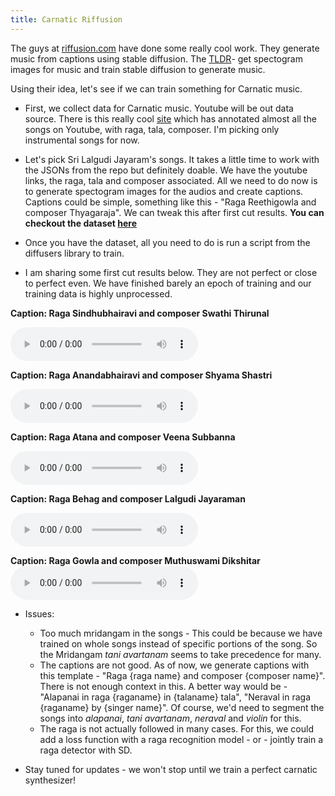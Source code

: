 ```yaml
---
title: Carnatic Riffusion
---
```



The guys at <a href="https://www.riffusion.com/" target="_blank">riffusion.com</a> have done some really cool work. They generate music from captions using stable diffusion. The <a href="http://riffusion.com/about" target="_blank">TLDR</a>- get spectogram images for music and train stable diffusion to generate music. 

Using their idea, let's see if we can train something for Carnatic music. 

* First, we collect data for Carnatic music. Youtube will be out data source. There is this really cool <a href="https://ramanarunachalam.github.io/Music/Carnatic/carnatic.html" target="_blank">site</a> which has annotated almost all the songs on Youtube, with raga, tala, composer. I'm picking only instrumental songs for now. 
* Let's pick Sri Lalgudi Jayaram's songs. It takes a little time to work with the JSONs from the repo but definitely doable. We have the youtube links, the raga, tala and composer associated. All we need to do now is to generate spectogram images for the audios and create captions. Captions could be simple, something like this - "Raga Reethigowla and composer Thyagaraja". We can tweak this after first cut results. **You can checkout the dataset <a href="https://docs.google.com/spreadsheets/d/1C5m6KgOA8-IKaWVPknIMQNuZYGaSM-XF/edit?usp=sharing&ouid=112760685178093584686&rtpof=true&sd=true" target="_blank">here</a>**
* Once you have the dataset, all you need to do is run a script from the diffusers library to train. 

* I am sharing some first cut results below. They are not perfect or close to perfect even. We have finished barely an epoch of training and our training data is highly unprocessed.

**Caption: Raga Sindhubhairavi and composer Swathi Thirunal**

<audio controls>
  <source src="./first-cut-results/raga Sindhubhairavi and composer Swathi Thirunal.mp3" type="audio/mpeg">
</audio>

**Caption: Raga Anandabhairavi and composer Shyama Shastri**

<audio controls>
  <source src="./first-cut-results/raga Anandabhairavi and composer Shyama Shastri.mp3" type="audio/mpeg">
</audio>

**Caption: Raga Atana and composer Veena Subbanna**

<audio controls>
  <source src="./first-cut-results/raga Atana and composer Veena Subbanna.mp3" type="audio/mpeg">
</audio>

**Caption: Raga Behag and composer Lalgudi Jayaraman**

<audio controls>
  <source src="./first-cut-results/raga Behag and composer Lalgudi Jayaraman.mp3" type="audio/mpeg">
</audio>

**Caption: Raga Gowla and composer Muthuswami Dikshitar**
<audio controls>
  <source src="./first-cut-results/raga Gowla and composer Muthuswami Dikshitar.mp3" type="audio/mpeg">
</audio>

* Issues:
  * Too much mridangam in the songs - This could be because we have trained on whole songs instead of specific portions of the song. So the Mridangam *tani avartanam* seems to take precedence for many. 
  * The captions are not good. As of now, we generate captions with this template - "Raga {raga name} and composer {composer name}". There is not enough context in this. A better way would be - "Alapanai in raga {raganame} in {talaname} tala", "Neraval in raga {raganame} by {singer name}". Of course, we'd need to segment the songs into *alapanai*, *tani avartanam*, *neraval* and *violin* for this. 
  * The raga is not actually followed in many cases. For this, we could add a loss function with a raga recognition model - or - jointly train a raga detector with SD. 

* Stay tuned for updates - we won't stop until we train a perfect carnatic synthesizer!